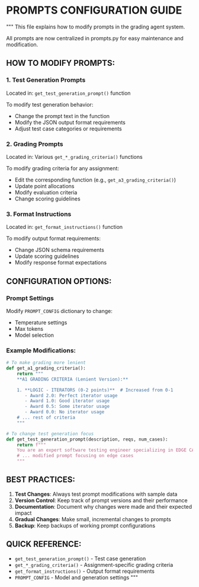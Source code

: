 # PROMPTS CONFIGURATION GUIDE
"""
This file explains how to modify prompts in the grading agent system.

All prompts are now centralized in prompts.py for easy maintenance and modification.

## HOW TO MODIFY PROMPTS:

### 1. Test Generation Prompts
Located in: `get_test_generation_prompt()` function

To modify test generation behavior:
- Change the prompt text in the function
- Modify the JSON output format requirements
- Adjust test case categories or requirements

### 2. Grading Prompts
Located in: Various `get_*_grading_criteria()` functions

To modify grading criteria for any assignment:
- Edit the corresponding function (e.g., `get_a3_grading_criteria()`)
- Update point allocations
- Modify evaluation criteria
- Change scoring guidelines

### 3. Format Instructions
Located in: `get_format_instructions()` function

To modify output format requirements:
- Change JSON schema requirements
- Update scoring guidelines
- Modify response format expectations

## CONFIGURATION OPTIONS:

### Prompt Settings
Modify `PROMPT_CONFIG` dictionary to change:
- Temperature settings
- Max tokens
- Model selection

### Example Modifications:

```python
# To make grading more lenient
def get_a1_grading_criteria():
    return """
    **A1 GRADING CRITERIA (Lenient Version):**

    1. **LOGIC - ITERATORS (0-2 points)**  # Increased from 0-1
       - Award 2.0: Perfect iterator usage
       - Award 1.0: Good iterator usage
       - Award 0.5: Some iterator usage
       - Award 0.0: No iterator usage
    # ... rest of criteria
    """

# To change test generation focus
def get_test_generation_prompt(description, reqs, num_cases):
    return f"""
    You are an expert software testing engineer specializing in EDGE CASE DETECTION for programming assignments.
    # ... modified prompt focusing on edge cases
    """
```

## BEST PRACTICES:

1. **Test Changes**: Always test prompt modifications with sample data
2. **Version Control**: Keep track of prompt versions and their performance
3. **Documentation**: Document why changes were made and their expected impact
4. **Gradual Changes**: Make small, incremental changes to prompts
5. **Backup**: Keep backups of working prompt configurations

## QUICK REFERENCE:

- `get_test_generation_prompt()` - Test case generation
- `get_*_grading_criteria()` - Assignment-specific grading criteria
- `get_format_instructions()` - Output format requirements
- `PROMPT_CONFIG` - Model and generation settings
"""